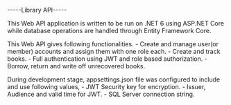 ﻿-----Library API-----

This Web API application is written to be run on .NET 6 using ASP.NET Core while database operations are handled through Entity Framework Core.

This Web API gives following functionalities.
			-	Create and manage user(or member) accounts and assign them with one role each.
			-	Create and track books.
			-	Full authentication using JWT and role based authorization.
			-	Borrow, return and write off unrecovered books.

During development stage, appsettings.json file was configured to include and use following values,
			-	JWT Security key for encryption.
			-	Issuer, Audience and valid time for JWT.
			-	SQL Server connection string.